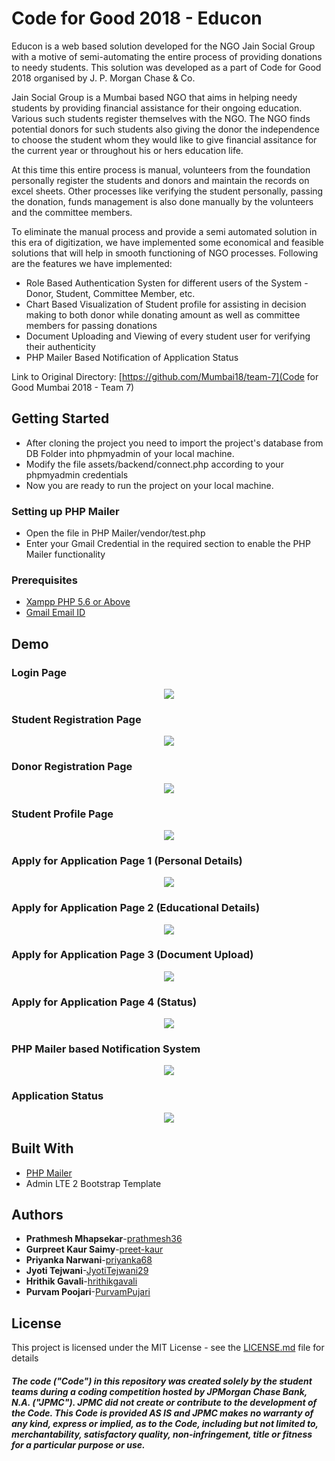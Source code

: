 # Code for Good 2018 - Educon
Educon is a web based solution developed for the NGO Jain Social Group with a motive of semi-automating the entire process of providing donations to needy students. This solution was developed as a part of Code for Good 2018 organised by J. P. Morgan Chase & Co.

Jain Social Group is a Mumbai based NGO that aims in helping needy students by providing financial assistance for their ongoing education. Various such students register themselves with the NGO. The NGO finds potential donors for such students also giving the donor the independence to choose the student whom they would like to give financial assitance for the current year or throughout his or hers education life.

At this time this entire process is manual, volunteers from the foundation personally register the students and donors and maintain the records on excel sheets.
Other processes like verifying the student personally, passing the donation, funds management is also done manually by the volunteers and the committee members. 

To eliminate the manual process and provide a semi automated solution in this era of digitization, we have implemented some economical and feasible solutions that will help in smooth functioning of NGO processes.
Following are the features we have implemented:
* Role Based Authentication Systen for different users of the System - Donor, Student, Committee Member, etc.
* Chart Based Visualization of Student profile for assisting in decision making to both donor while donating amount as well as committee members for passing donations
* Document Uploading and Viewing of every student user for verifying their authenticity
* PHP Mailer Based Notification of Application Status

Link to Original Directory: [https://github.com/Mumbai18/team-7](Code for Good Mumbai 2018 - Team 7)

## Getting Started

* After cloning the project you need to import the project's database from DB Folder into phpmyadmin of your local machine.
* Modify the file assets/backend/connect.php according to your phpmyadmin credentials
* Now you are ready to run the project on your local machine.

### Setting up PHP Mailer

* Open the file in PHP Mailer/vendor/test.php
* Enter your Gmail Credential in the required section to enable the PHP Mailer functionality

### Prerequisites

* [Xampp PHP 5.6 or Above](https://www.apachefriends.org/download.html)
* [Gmail Email ID](https://www.gmail.com)

## Demo

### Login Page
<center><img src="SS/3.png"></center>

### Student Registration Page
<center><img src="SS/4.png"></center>

### Donor Registration Page
<center><img src="SS/5.png"></center>

### Student Profile Page
<center><img src="SS/6.png"></center>

### Apply for Application Page 1 (Personal Details)
<center><img src="SS/8.png"></center>

### Apply for Application Page 2 (Educational Details)
<center><img src="SS/9.png"></center>

### Apply for Application Page 3 (Document Upload)
<center><img src="SS/10.png"></center>

### Apply for Application Page 4 (Status)
<center><img src="SS/11.png"></center>

### PHP Mailer based Notification System
<center><img src="SS/12.png"></center>

### Application Status
<center><img src="SS/7.png"></center>

## Built With

* [PHP Mailer](https://github.com/PHPMailer/PHPMailer)
* Admin LTE 2 Bootstrap Template

## Authors

* **Prathmesh Mhapsekar**-[prathmesh36](https://github.com/prathmesh36 )
* **Gurpreet Kaur Saimy**-[preet-kaur](https://github.com/preet-kaur)
* **Priyanka Narwani**-[priyanka68](https://github.com/Priyanka68)
* **Jyoti Tejwani**-[JyotiTejwani29](https://github.com/JyotiTejwani29)
* **Hrithik Gavali**-[hrithikgavali](https://github.com/hrithikgavali)
* **Purvam Poojari**-[PurvamPujari](https://github.com/PurvamPujari)

## License

This project is licensed under the MIT License - see the [LICENSE.md](LICENSE.md) file for details

##### The code ("Code") in this repository was created solely by the student teams during a coding competition hosted by JPMorgan Chase Bank, N.A. ("JPMC").						JPMC did not create or contribute to the development of the Code.  This Code is provided AS IS and JPMC makes no warranty of any kind, express or implied, as to the Code,						including but not limited to, merchantability, satisfactory quality, non-infringement, title or fitness for a particular purpose or use.